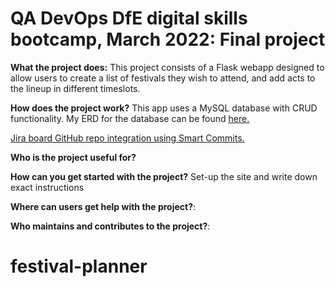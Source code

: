 # QA DevOps DfE digital skills bootcamp, March 2022: Final project

<p> <strong>What the project does:</strong> This project consists of a Flask webapp designed to allow users to create a list of festivals they wish to attend, and add acts to the lineup in different timeslots.</p>


<strong>How does the project work?</strong> This app uses a MySQL database with CRUD functionality. My ERD for the database can be found <a href="https://drive.google.com/file/d/1AAGMHl3QwkLKCghRbad20MXuhN5mQizZ/view?usp=sharing">here.</a> 

<p><a href="https://rebekah-akingbala.atlassian.net/jira/software/projects/QBAFA/code">Jira board GitHub repo integration using Smart Commits.</a></p>

<strong>Who is the project useful for?</strong> 

<strong>How can you get started with the project?</strong>  Set-up the site and write down exact instructions

<strong>Where can users get help with the project?</strong>:

<strong>Who maintains and contributes to the project?</strong>:
# festival-planner
